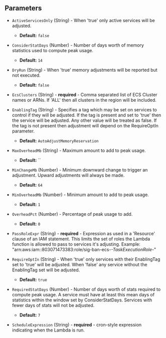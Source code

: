 ## Parameters

- `ActiveServicesOnly` (String) - When 'true' only active services will be adjusted.
  - **Default:** `false`

- `ConsiderStatDays` (Number) - Number of days worth of memory statistics used to compute peak usage.
  - **Default:** `14`

- `DryRun` (String) - When 'true' memory adjustments will be reported but not executed.
  - **Default:** `false`

- `EcsClusters` (String) - **required** - Comma separated list of ECS Cluster names or ARNs. If 'ALL' then all clusters in the region will be included.

- `EnablingTag` (String) - Specifies a tag which may be set on services to control if they will be
adjusted. If the tag is present and set to 'true' then the service will be
adjusted. Any other value will be treated as false. If the tag is not
present then adjustment will depend on the RequireOptIn parameter.

  - **Default:** `AutoAdjustMemoryReservation`

- `MaxOverheadMb` (String) - Maximum amount to add to peak usage.
  - **Default:** ``

- `MinChangeMb` (Number) - Minimum downward change to trigger an adjustment. Upward adjustments will always be made.
  - **Default:** `64`

- `MinOverheadMb` (Number) - Minimum amount to add to peak usage.
  - **Default:** `1`

- `OverheadPct` (Number) - Percentage of peak usage to add.
  - **Default:** `0`

- `PassRoleExpr` (String) - **required** - Expression as used in a 'Resource' clause of an IAM statement. This limits
the set of roles the Lambda function is allowed to pass to services it's
adjusting. Example:
"arn:aws:iam::803071473383:role/sig-ban-ecs-*-TaskExecutionRole-*"


- `RequireOptIn` (String) - When 'true' only services with their EnablingTag set to 'true' will be
adjusted. When 'false' any service without the EnablingTag set will be
adjusted.

  - **Default:** `true`

- `RequiredStatDays` (Number) - Number of days worth of stats required to compute peak usage. A service
must have at least this mean days of statistics within the window set by
ConsiderStatDays. Services with fewer days of stats will not be adjusted.

  - **Default:** `7`

- `ScheduleExpression` (String) - **required** - cron-style expression indicating when the Lambda is run.


